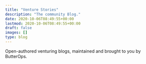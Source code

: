 ```yaml
---
title: "Venture Stories"
description: "The community Blog."
date: 2020-10-06T08:49:55+00:00
lastmod: 2020-10-06T08:49:55+00:00
draft: false
images: []
type: blog
---
```


Open-authored venturing blogs, maintained and brought to you by ButterOps.
